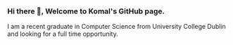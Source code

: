 ### Hi there 👋, Welcome to Komal's GitHub page. 

I am a recent graduate in Computer Science from University College Dublin and looking for a full time opportunity. 

<!--
**shkml/shkml** is a ✨ _special_ ✨ repository because its `README.md` (this file) appears on your GitHub profile.

Here are some ideas to get you started:

- 🔭 I’m currently working on ...
- 🌱 I’m currently learning ...
- 👯 I’m looking to collaborate on ...
- 🤔 I’m looking for help with ...
- 💬 Ask me about ...
- 📫 How to reach me: ... You could reach me at https://www.linkedin.com/in/komalsharma27/
- 😄 Pronouns: ...
- ⚡ Fun fact: ...
-->
